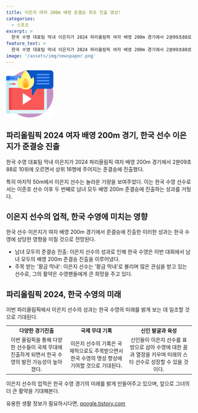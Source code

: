 ```yaml
---
title: 이은지 여자 200m 배영 준결승 최초 진출 영상!
categories:
  - 스포츠
excerpt: >
  한국 수영 대표팀 막내 이은지가 2024 파리올림픽 여자 배영 200m 경기에서 2분09초88로 10위에 오르며 상위 16명에게 주어지는 준결승에 진출했다. 남자 수영 이준호 선수에 이어 한국 수영은 남녀 모두 배영 200m 준결승에 진출했다. 황금 막내 이은지 선수의 압권한 경기 영상을 확인해보자. KBS뉴스를 구독하고, KBS제보 카카오톡 채널 추가하기.
feature_text: >
  한국 수영 대표팀 막내 이은지가 2024 파리올림픽 여자 배영 200m 경기에서 2분09초88로 10위에 오르며 상위 16명에게 주어지는 준결승에 진출했다. 남자 수영 이준호 선수에 이어 한국 수영은 남녀 모두 배영 200m 준결승에 진출했다. 황금 막내 이은지 선수의 압권한 경기 영상을 확인해보자. KBS뉴스를 구독하고, KBS제보 카카오톡 채널 추가하기.
image: '/assets/img/newspaper.png'
---
```


<p><img src="/assets/img/news.png" alt="rentncar 속보" /></p>

<h2 data-ke-size="size26">파리올림픽 2024 여자 배영 200m 경기, 한국 선수 이은지가 준결승 진출</h2>

<p data-ke-size="size16">한국 수영 대표팀 막내 이은지가 2024 파리올림픽 여자 배영 200m 경기에서 2분09초88로 10위에 오르면서 상위 16명에 주어지는 준결승에 진출했다. </p>

<p data-ke-size="size16">특히 마지막 50m에서 이은지 선수는 놀라운 기량을 보여주었다. 이는 한국 수영 선수로서는 이준호 선수 이후 두 번째로 남녀 모두 배영 200m 준결승에 진출하는 성과를 거뒀다.</p>

<h2 data-ke-size="size26">이은지 선수의 업적, 한국 수영에 미치는 영향</h2>

<p data-ke-size="size16">한국 선수 이은지가 여자 배영 200m 경기에서 준결승에 진출한 이러한 성과는 한국 수영에 상당한 영향을 미칠 것으로 전망된다.</p>

<ul>
    <li>남녀 모두의 준결승 진출: 이은지 선수의 성과로 인해 한국 수영은 이번 대회에서 남녀 모두의 배영 200m 준결승 진출을 이루어냈다.</li>
    <li>주목 받는 '황금 막내': 이은지 선수는 '황금 막내'로 불리며 많은 관심을 받고 있는 선수로, 그의 활약은 수영팬들에게 큰 희망을 주고 있다.</li>
</ul>

<h2 data-ke-size="size26">파리올림픽 2024, 한국 수영의 미래</h2>

<p data-ke-size="size16">이번 파리올림픽에서 이은지 선수의 성과는 한국 수영의 미래를 밝게 보는 데 일조할 것으로 기대된다.</p>

<table>
    <tr>
        <td style="text-align: center; height: 17px;"><b>다양한 경기진출</b></td>
        <td style="text-align: center; height: 17px;"><b>국제 무대 기록</b></td>
        <td style="text-align: center; height: 17px;"><b>신인 발굴과 육성</b></td>
    </tr>
    <tr>
        <td style="text-align: center;">이번 올림픽을 통해 다양한 선수들이 국제 무대에 진출하게 되면서 한국 수영의 발전 가능성이 높아졌다.</td>
        <td style="text-align: center;">이은지 선수의 기록은 국제적으로도 주목받으면서 한국 수영의 명성 향상에 기여할 것으로 기대된다.</td>
        <td style="text-align: center;">신인들이 이은지 선수를 표방으로 삼아 수영에 대한 꿈과 열정을 키우며 미래의 스타 선수로 성장할 수 있을 것이다.</td>
    </tr>
</table>

<p data-ke-size="size16">이은지 선수의 업적은 한국 수영 경기의 미래를 밝게 만들어주고 있으며, 앞으로 그녀의 더 큰 활약을 기대해본다.</p>
유용한 생활 정보가 필요하시다면, <a href="https://qoogle.tistory.com" rel="dofollow">qoogle.tistory.com</a>


